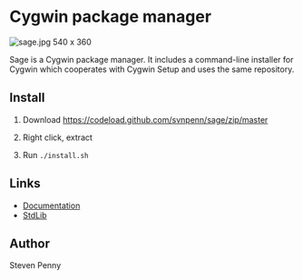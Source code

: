 Cygwin package manager
=========================
![sage.jpg 540 x 360][qu]

Sage is a Cygwin package manager. It includes a command-line installer for
Cygwin which cooperates with Cygwin Setup and uses the same repository.

Install
-------
1. Download https://codeload.github.com/svnpenn/sage/zip/master

2. Right click, extract

3. Run `./install.sh`

Links
---------------------
- [Documentation][ya]
- [StdLib][ec]

Author
------------
Steven Penny

[protocol is needed for image to render]::
[ec]:https://github.com/svnpenn/stdlib
[qu]:https://raw.githubusercontent.com/svnpenn/sage/master/docs/sage.jpg
[ya]:https://github.com/svnpenn/sage/blob/master/docs/sage.md
